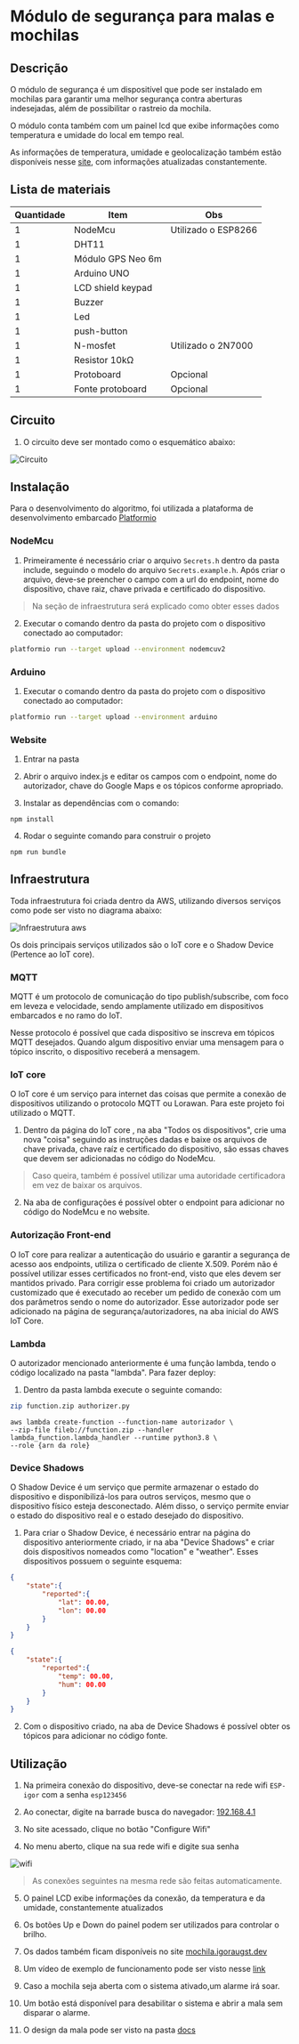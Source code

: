 # Módulo de segurança para malas e mochilas

## Descrição
O módulo de segurança é um dispositível que pode ser instalado em mochilas para garantir uma melhor segurança contra aberturas indesejadas, além de possibilitar o rastreio da mochila.

O módulo conta também com um painel lcd que exibe informações como temperatura e umidade do local em tempo real.

As informações de temperatura, umidade e geolocalização também estão disponíveis nesse [site](http://mochila.igoraugst.dev), com informações atualizadas constantemente.

## Lista de materiais

| Quantidade | Item              | Obs                 |
|------------|-------------------|---------------------|
| 1          | NodeMcu           | Utilizado o ESP8266 |
| 1          | DHT11             |                     |
| 1          | Módulo GPS Neo 6m |                     |
| 1          | Arduino UNO       |                     |
| 1          | LCD shield keypad |                     |
| 1          | Buzzer            |                     |
| 1          | Led               |                     |
| 1          | push-button       |                     |
| 1          | N-mosfet          | Utilizado o 2N7000  |
| 1          | Resistor 10kΩ     |                     |
| 1          | Protoboard        | Opcional            |
| 1          | Fonte protoboard  | Opcional            |

## Circuito

1. O circuito deve ser montado como o esquemático abaixo:

![Circuito](./docs/circuito.jpg)


## Instalação

Para o desenvolvimento do algoritmo, foi utilizada a plataforma de desenvolvimento embarcado [Platformio](https://platformio.org/)

### NodeMcu

1. Primeiramente é necessário criar o arquivo `Secrets.h` dentro da pasta include, seguindo o modelo do arquivo `Secrets.example.h`. Após criar o arquivo, deve-se preencher o campo com a url do endpoint, nome do dispositivo, chave raiz, chave privada e certificado do dispositivo.
> Na seção de infraestrutura será explicado como obter esses dados

2. Executar o comando dentro da pasta do projeto com o dispositivo conectado ao computador:
```bash
platformio run --target upload --environment nodemcuv2
```

### Arduino

1. Executar o comando dentro da pasta do projeto com o dispositivo conectado ao computador:
```bash
platformio run --target upload --environment arduino
```

### Website
1. Entrar na pasta

2. Abrir o arquivo index.js e editar os campos com o endpoint, nome do autorizador, chave do Google Maps e os tópicos conforme apropriado.

3. Instalar as dependências com o comando:
```
npm install
```

4. Rodar o seguinte comando para construir o projeto

```
npm run bundle
```

## Infraestrutura

Toda infraestrutura foi criada dentro da AWS, utilizando diversos serviços como pode ser visto no diagrama abaixo:

![Infraestrutura aws](./docs/awsinfra.png)

Os dois principais serviços utilizados são o IoT core e o Shadow Device (Pertence ao IoT core).

### MQTT
MQTT é um protocolo de comunicação do tipo publish/subscribe, com foco em leveza e velocidade, sendo amplamente utilizado em dispositivos embarcados e no ramo do IoT.

Nesse protocolo é possível que cada dispositivo se inscreva em tópicos MQTT desejados. Quando algum dispositivo enviar uma mensagem para o tópico inscrito, o dispositivo receberá a mensagem.

### IoT core
O IoT core é um serviço para internet das coisas que permite a conexão de dispositivos utilizando o protocolo MQTT ou Lorawan. Para este projeto foi utilizado o MQTT.

1. Dentro da página do IoT core , na aba "Todos os dispositivos", crie uma nova "coisa" seguindo as instruções dadas e baixe os arquivos de chave privada, chave raíz e certificado do dispositivo, são essas chaves que devem ser adicionadas no código do NodeMcu.

> Caso queira, também é possível utilizar uma autoridade certificadora em vez de baixar os arquivos.

2. Na aba de configurações é possível obter o endpoint para adicionar no código do NodeMcu e no website.

### Autorização Front-end
O IoT core para realizar a autenticação do usuário e garantir a segurança de acesso aos endpoints, utiliza o certificado de cliente X.509. Porém não é possível utilizar esses certificados no front-end, visto que eles devem ser mantidos privado. Para corrigir esse problema foi criado um autorizador customizado que é executado ao receber um pedido de conexão com um dos parâmetros sendo o nome do autorizador. Esse autorizador pode ser adicionado na página de segurança/autorizadores, na aba inicial do AWS IoT Core.

### Lambda
O autorizador mencionado anteriormente é uma função lambda, tendo o código localizado na pasta "lambda". Para fazer deploy:

1. Dentro da pasta lambda execute o seguinte comando:

```bash
zip function.zip authorizer.py
```

```
aws lambda create-function --function-name autorizador \
--zip-file fileb://function.zip --handler lambda_function.lambda_handler --runtime python3.8 \
--role {arn da role}
```

### Device Shadows
O Shadow Device é um serviço que permite armazenar o estado do dispositivo e disponibilizá-los para outros serviços, mesmo que o dispositivo físico esteja desconectado. Além disso, o serviço permite enviar o estado do dispositivo real e o estado desejado do dispositivo.

1. Para criar o Shadow Device, é necessário entrar na página do dispositivo anteriormente criado, ir na aba "Device Shadows" e criar dois dispositivos nomeados como "location" e "weather". Esses dispositivos possuem o seguinte esquema:

```json
{
    "state":{
        "reported":{
            "lat": 00.00,
            "lon": 00.00
        }
    }
}
```

```json
{
    "state":{
        "reported":{
            "temp": 00.00,
            "hum": 00.00
        }
    }
}
```

2. Com o dispositivo criado, na aba de Device Shadows é possível obter os tópicos para adicionar no código fonte.

## Utilização
1. Na primeira conexão do dispositivo, deve-se conectar na rede wifi `ESP-igor` com a senha `esp123456`

2. Ao conectar, digite na barrade busca do navegador: [192.168.4.1](http://192.168.4.1)

3. No site acessado, clique no botão "Configure Wifi"

4. No menu aberto, clique na sua rede wifi e digite sua senha

![wifi](./docs/wifi.jpeg)

> As conexões seguintes na mesma rede são feitas automaticamente.

5. O painel LCD exibe informações da conexão, da temperatura e da umidade, constantemente atualizados

6. Os botões Up e Down do painel podem ser utilizados para controlar o brilho.

7. Os dados também ficam disponíveis no site [mochila.igoraugst.dev](http://mochila.igoraugst.dev)

8. Um vídeo de exemplo de funcionamento pode ser visto nesse [link](https://drive.google.com/file/d/1-_sizLgkmaNKqdbTxfQzg929sIw3BYR8/view?usp=share_link)

9. Caso a mochila seja aberta com o sistema ativado,um alarme irá soar.

10. Um botão está disponível para desabilitar o sistema e abrir a mala sem disparar o alarme.

11. O design da mala pode ser visto na pasta [docs](./docs/Mochila%20Ant%20Furto.pdf)

